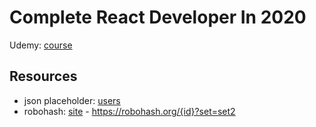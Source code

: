 # Complete React Developer In 2020

Udemy: [course](https://www.udemy.com/course/complete-react-developer-zero-to-mastery/)

## Resources
* json placeholder: [users](https://jsonplaceholder.typicode.com/users)
* robohash: [site](https://robohash.org/) - https://robohash.org/{id}?set=set2
